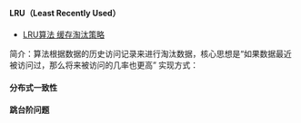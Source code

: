 #### LRU（Least Recently Used）
- [LRU算法 缓存淘汰策略](https://www.cnblogs.com/Dhouse/p/8615481.html)

简介：算法根据数据的历史访问记录来进行淘汰数据，核心思想是“如果数据最近被访问过，那么将来被访问的几率也更高”
实现方式：

#### 分布式一致性

#### 跳台阶问题

